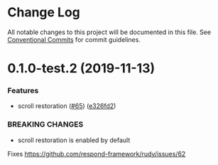 # Change Log

All notable changes to this project will be documented in this file.
See [Conventional Commits](https://conventionalcommits.org) for commit guidelines.

# 0.1.0-test.2 (2019-11-13)


### Features

* scroll restoration ([#65](https://github.com/respond-framework/rudy/tree/master/packages/scroll-restorer/issues/65)) ([e326fd2](https://github.com/respond-framework/rudy/tree/master/packages/scroll-restorer/commit/e326fd2))


### BREAKING CHANGES

* scroll restoration is enabled by default

Fixes https://github.com/respond-framework/rudy/issues/62

